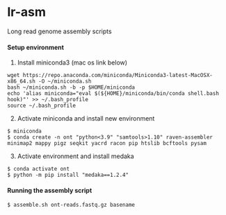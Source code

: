 # lr-asm
Long read genome assembly scripts

#### Setup environment
1. Install miniconda3 (mac os link below)
```
wget https://repo.anaconda.com/miniconda/Miniconda3-latest-MacOSX-x86_64.sh -O ~/miniconda.sh
bash ~/miniconda.sh -b -p $HOME/miniconda
echo 'alias miniconda="eval $(${HOME}/miniconda/bin/conda shell.bash hook)"' >> ~/.bash_profile
source ~/.bash_profile
```
2. Activate miniconda and install new environment
```
$ miniconda
$ conda create -n ont "python<3.9" "samtools>1.10" raven-assembler minimap2 mappy pigz seqkit yacrd racon pip htslib bcftools pysam
```
3. Activate environment and install medaka
```
$ conda activate ont
$ python -m pip install "medaka==1.2.4"
```
#### Running the assembly script
```
$ assemble.sh ont-reads.fastq.gz basename
```

